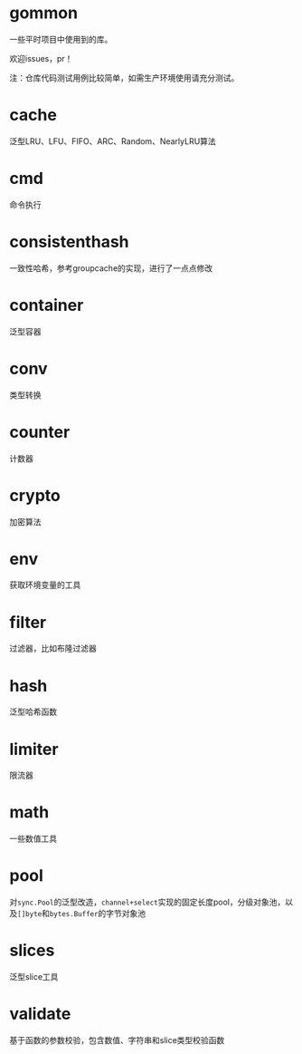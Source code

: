 # gommon
一些平时项目中使用到的库。

欢迎issues，pr！

注：仓库代码测试用例比较简单，如需生产环境使用请充分测试。

# cache
泛型LRU、LFU、FIFO、ARC、Random、NearlyLRU算法

# cmd
命令执行

# consistenthash
一致性哈希，参考groupcache的实现，进行了一点点修改

# container
泛型容器

# conv 
类型转换

# counter
计数器

# crypto
加密算法

# env
获取环境变量的工具

# filter
过滤器，比如布隆过滤器

# hash
泛型哈希函数

# limiter
限流器

# math
一些数值工具

# pool 
对`sync.Pool`的泛型改造，`channel+select`实现的固定长度pool，分级对象池，以及`[]byte`和`bytes.Buffer`的字节对象池

# slices
泛型slice工具

# validate
基于函数的参数校验，包含数值、字符串和slice类型校验函数




